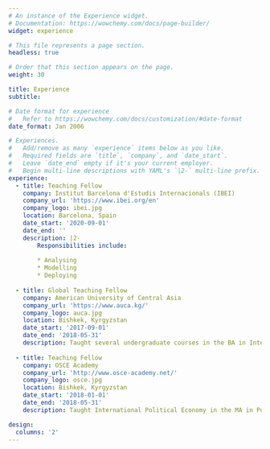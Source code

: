 ```yaml
---
# An instance of the Experience widget.
# Documentation: https://wowchemy.com/docs/page-builder/
widget: experience

# This file represents a page section.
headless: true

# Order that this section appears on the page.
weight: 30

title: Experience
subtitle:

# Date format for experience
#   Refer to https://wowchemy.com/docs/customization/#date-format
date_format: Jan 2006

# Experiences.
#   Add/remove as many `experience` items below as you like.
#   Required fields are `title`, `company`, and `date_start`.
#   Leave `date_end` empty if it's your current employer.
#   Begin multi-line descriptions with YAML's `|2-` multi-line prefix.
experience:
  - title: Teaching Fellow
    company: Institut Barcelona d'Estudis Internacionals (IBEI)
    company_url: 'https://www.ibei.org/en'
    company_logo: ibei.jpg
    location: Barcelona, Spain
    date_start: '2020-09-01'
    date_end: ''
    description: |2-
        Responsibilities include:
        
        * Analysing
        * Modelling
        * Deploying
        
  - title: Global Teaching Fellow
    company: American University of Central Asia
    company_url: 'https://www.auca.kg/'
    company_logo: auca.jpg
    location: Bishkek, Kyrgyzstan
    date_start: '2017-09-01'
    date_end: '2018-05-31'
    description: Taught several undergraduate courses in the BA in International and Comparative Politics
    
  - title: Teaching Fellow
    company: OSCE Academy
    company_url: 'http://www.osce-academy.net/'
    company_logo: osce.jpg
    location: Bishkek, Kyrgyzstan
    date_start: '2018-01-01'
    date_end: '2018-05-31'
    description: Taught International Political Economy in the MA in Politics and Security.

design:
  columns: '2'
---
```

